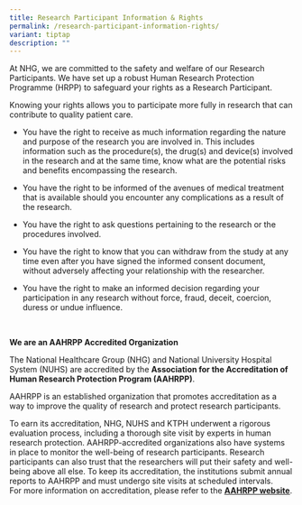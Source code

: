 ```yaml
---
title: Research Participant Information & Rights
permalink: /research-participant-information-rights/
variant: tiptap
description: ""
---
```

<p>At NHG, we are committed to the safety and welfare of our Research Participants.
We have set up a robust Human Research Protection Programme (HRPP) to safeguard
your rights as a Research Participant.</p>
<p>Knowing your rights allows you to participate more fully in research that
can contribute to quality patient care.</p>
<ul data-tight="true" class="tight">
<li>
<p>You have the right to receive as much information regarding the nature
and purpose of the research you are involved in. This includes information
such as the procedure(s), the drug(s) and device(s) involved in the research
and at the same time, know what are the potential risks and benefits encompassing
the research.</p>
</li>
</ul>
<ul data-tight="true" class="tight">
<li>
<p>You have the right to be informed of the avenues of medical treatment
that is available should you encounter any complications as a result of
the research.</p>
</li>
</ul>
<ul data-tight="true" class="tight">
<li>
<p>You have the right to ask questions pertaining to the research or the
procedures involved.</p>
</li>
</ul>
<ul data-tight="true" class="tight">
<li>
<p>You have the right to know that you can withdraw from the study at any
time even after you have signed the informed consent document, without
adversely affecting your relationship with the researcher.</p>
</li>
</ul>
<ul data-tight="true" class="tight">
<li>
<p>You have the right to make an informed decision regarding your participation
in any research without force, fraud, deceit, coercion, duress or undue
influence.</p>
</li>
</ul>
<p>&nbsp;</p>
<p><strong>We are an AAHRPP Accredited Organization</strong>
</p>
<p>The National Healthcare Group (NHG) and National University Hospital System
(NUHS) are accredited by the <strong>Association for the Accreditation of Human Research Protection Program (AAHRPP)</strong>.</p>
<p>AAHRPP is an established organization that promotes accreditation as a
way to improve the quality of research and protect research participants.</p>
<p>To earn its accreditation, NHG, NUHS and KTPH underwent a rigorous evaluation
process, including a thorough site visit by experts in human research protection.
AAHRPP-accredited organizations also have systems in place to monitor the
well-being of research participants. Research participants can also trust
that the researchers will put their safety and well-being above all else.
To keep its accreditation, the institutions submit annual reports to AAHRPP
and must undergo site visits at scheduled intervals.
<br>For more information on accreditation, please refer to the <strong><a href="http://www.aahrpp.org/" rel="noopener noreferrer nofollow" target="_blank"><u>AAHRPP website</u></a></strong>.</p>